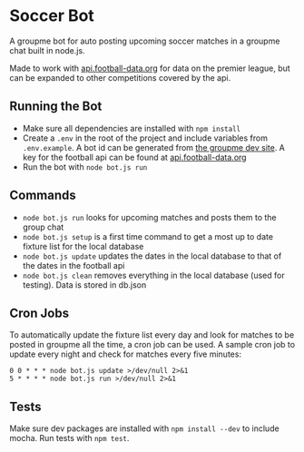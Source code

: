 # Soccer Bot

A groupme bot for auto posting upcoming soccer matches in a groupme chat built in node.js.

Made to work with [api.football-data.org](http://api.football-data.org/) for data on the premier league, but can be expanded to other competitions covered by the api.

## Running the Bot

- Make sure all dependencies are installed with `npm install`
- Create a `.env` in the root of the project and include variables from `.env.example`. A bot id can be generated from [the groupme dev site](https://dev.groupme.com/bots). A key for the football api can be found at [api.football-data.org](http://api.football-data.org/)
- Run the bot with `node bot.js run`

## Commands

- `node bot.js run` looks for upcoming matches and posts them to the group chat
- `node bot.js setup` is a first time command to get a most up to date fixture list for the local database
- `node bot.js update` updates the dates in the local database to that of the dates in the football api
- `node bot.js clean` removes everything in the local database (used for testing). Data is stored in db.json

## Cron Jobs

To automatically update the fixture list every day and look for matches to be posted in groupme all the time, a cron job can be used. A sample cron job to update every night and check for matches every five minutes:

```
0 0 * * * node bot.js update >/dev/null 2>&1
5 * * * * node bot.js run >/dev/null 2>&1
```

## Tests

Make sure dev packages are installed with `npm install --dev` to include mocha. Run tests with `npm test`.
